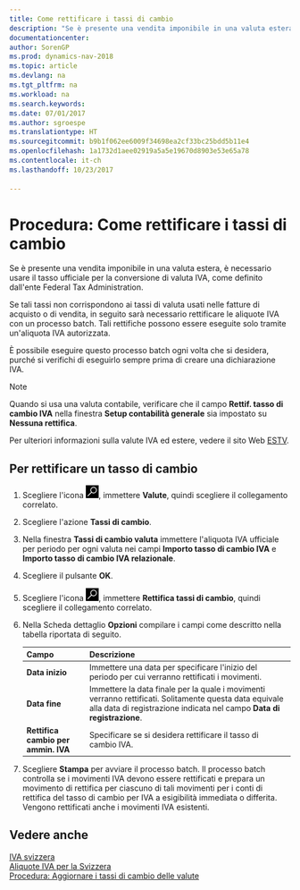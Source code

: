 ```yaml
---
title: Come rettificare i tassi di cambio
description: "Se è presente una vendita imponibile in una valuta estera, è necessario usare il tasso ufficiale per la conversione di valuta IVA, come definito dall'ente Federal Tax Administration."
documentationcenter: 
author: SorenGP
ms.prod: dynamics-nav-2018
ms.topic: article
ms.devlang: na
ms.tgt_pltfrm: na
ms.workload: na
ms.search.keywords: 
ms.date: 07/01/2017
ms.author: sgroespe
ms.translationtype: HT
ms.sourcegitcommit: b9b1f062ee6009f34698ea2cf33bc25bdd5b11e4
ms.openlocfilehash: 1a1732d1aee02919a5a5e19670d8903e53e65a78
ms.contentlocale: it-ch
ms.lasthandoff: 10/23/2017

---
```

# <a name="how-to-adjust-exchange-rates"></a>Procedura: Come rettificare i tassi di cambio
Se è presente una vendita imponibile in una valuta estera, è necessario usare il tasso ufficiale per la conversione di valuta IVA, come definito dall'ente Federal Tax Administration.  

Se tali tassi non corrispondono ai tassi di valuta usati nelle fatture di acquisto o di vendita, in seguito sarà necessario rettificare le aliquote IVA con un processo batch. Tali rettifiche possono essere eseguite solo tramite un'aliquota IVA autorizzata.  

È possibile eseguire questo processo batch ogni volta che si desidera, purché si verifichi di eseguirlo sempre prima di creare una dichiarazione IVA.  

> [!NOTE]  
>  Quando si usa una valuta contabile, verificare che il campo **Rettif. tasso di cambio IVA** nella finestra **Setup contabilità generale** sia impostato su **Nessuna rettifica**.  

Per ulteriori informazioni sulla valute IVA ed estere, vedere il sito Web [ESTV](http://go.microsoft.com/fwlink/?LinkId=285999).  

## <a name="to-adjust-an-exchange-rate"></a>Per rettificare un tasso di cambio  

1.  Scegliere l'icona ![Cerca pagina o report](../../media/ui-search/search_small.png "icona Cerca pagina o report"), immettere **Valute**, quindi scegliere il collegamento correlato.  
2.  Scegliere l'azione **Tassi di cambio**.  
3.  Nella finestra **Tassi di cambio valuta** immettere l'aliquota IVA ufficiale per periodo per ogni valuta nei campi **Importo tasso di cambio IVA** e **Importo tasso di cambio IVA relazionale**.  
4.  Scegliere il pulsante **OK**.  
5.  Scegliere l'icona ![Cerca pagina o report](../../media/ui-search/search_small.png "icona Cerca pagina o report"), immettere **Rettifica tassi di cambio**, quindi scegliere il collegamento correlato.  
6.  Nella Scheda dettaglio **Opzioni** compilare i campi come descritto nella tabella riportata di seguito.   

    |Campo|Descrizione|  
    |---------------------------------|---------------------------------------|  
    |**Data inizio**|Immettere una data per specificare l'inizio del periodo per cui verranno rettificati i movimenti.|  
    |**Data fine**|Immettere la data finale per la quale i movimenti verranno rettificati. Solitamente questa data equivale alla data di registrazione indicata nel campo **Data di registrazione**.|  
    |**Rettifica cambio per ammin. IVA**|Specificare se si desidera rettificare il tasso di cambio IVA.|  

7.  Scegliere **Stampa** per avviare il processo batch. Il processo batch controlla se i movimenti IVA devono essere rettificati e prepara un movimento di rettifica per ciascuno di tali movimenti per i conti di rettifica del tasso di cambio per IVA a esigibilità immediata o differita. Vengono rettificati anche i movimenti IVA esistenti.  

## <a name="see-also"></a>Vedere anche  
 [IVA svizzera](swiss-value-added-tax.md)   
 [Aliquote IVA per la Svizzera](vat-rates-for-switzerland.md)   
[Procedura: Aggiornare i tassi di cambio delle valute](../../finance-how-update-currencies.md)

